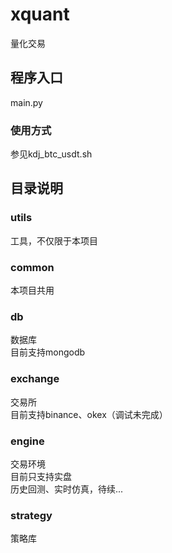 # xquant
量化交易

## 程序入口
main.py
### 使用方式
参见kdj_btc_usdt.sh

## 目录说明
### utils
工具，不仅限于本项目
### common
本项目共用
### db
数据库</br>
目前支持mongodb
### exchange
交易所</br>
目前支持binance、okex（调试未完成）
### engine
交易环境</br>
目前只支持实盘</br>
历史回测、实时仿真，待续...
### strategy
策略库
